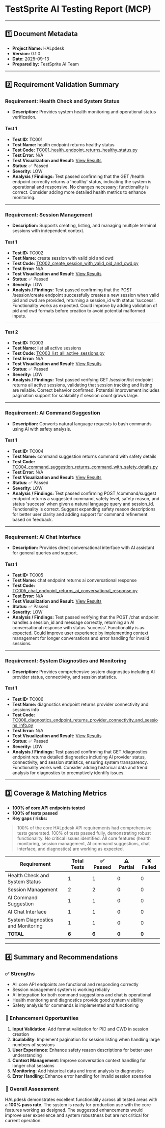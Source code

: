 # TestSprite AI Testing Report (MCP)

---

## 1️⃣ Document Metadata
- **Project Name:** HALpdesk
- **Version:** 0.1.0
- **Date:** 2025-09-13
- **Prepared by:** TestSprite AI Team

---

## 2️⃣ Requirement Validation Summary

### Requirement: Health Check and System Status
- **Description:** Provides system health monitoring and operational status verification.

#### Test 1
- **Test ID:** TC001
- **Test Name:** health endpoint returns healthy status
- **Test Code:** [TC001_health_endpoint_returns_healthy_status.py](./TC001_health_endpoint_returns_healthy_status.py)
- **Test Error:** N/A
- **Test Visualization and Result:** [View Results](https://www.testsprite.com/dashboard/mcp/tests/c7fec454-c6ac-46cd-b6c4-8e993902704c/70a2ba1f-41f0-42aa-a60a-67107a51bdda)
- **Status:** ✅ Passed
- **Severity:** LOW
- **Analysis / Findings:** Test passed confirming that the GET /health endpoint correctly returns a 'healthy' status, indicating the system is operational and responsive. No changes necessary; functionality is correct. Consider adding more detailed health metrics to enhance monitoring.

---

### Requirement: Session Management
- **Description:** Supports creating, listing, and managing multiple terminal sessions with independent context.

#### Test 1
- **Test ID:** TC002
- **Test Name:** create session with valid pid and cwd
- **Test Code:** [TC002_create_session_with_valid_pid_and_cwd.py](./TC002_create_session_with_valid_pid_and_cwd.py)
- **Test Error:** N/A
- **Test Visualization and Result:** [View Results](https://www.testsprite.com/dashboard/mcp/tests/c7fec454-c6ac-46cd-b6c4-8e993902704c/663658a6-ad67-48bb-9734-cb7fadb9a28c)
- **Status:** ✅ Passed
- **Severity:** LOW
- **Analysis / Findings:** Test passed confirming that the POST /session/create endpoint successfully creates a new session when valid pid and cwd are provided, returning a session_id with status 'success'. Functionality works as expected. Could improve by adding validation of pid and cwd formats before creation to avoid potential malformed inputs.

---

#### Test 2
- **Test ID:** TC003
- **Test Name:** list all active sessions
- **Test Code:** [TC003_list_all_active_sessions.py](./TC003_list_all_active_sessions.py)
- **Test Error:** N/A
- **Test Visualization and Result:** [View Results](https://www.testsprite.com/dashboard/mcp/tests/c7fec454-c6ac-46cd-b6c4-8e993902704c/276660b0-e67c-4bef-be73-26e4617662da)
- **Status:** ✅ Passed
- **Severity:** LOW
- **Analysis / Findings:** Test passed verifying GET /session/list endpoint returns all active sessions, validating that session tracking and listing are reliable. Correct behavior confirmed. Potential improvement includes pagination support for scalability if session count grows large.

---

### Requirement: AI Command Suggestion
- **Description:** Converts natural language requests to bash commands using AI with safety analysis.

#### Test 1
- **Test ID:** TC004
- **Test Name:** command suggestion returns command with safety details
- **Test Code:** [TC004_command_suggestion_returns_command_with_safety_details.py](./TC004_command_suggestion_returns_command_with_safety_details.py)
- **Test Error:** N/A
- **Test Visualization and Result:** [View Results](https://www.testsprite.com/dashboard/mcp/tests/c7fec454-c6ac-46cd-b6c4-8e993902704c/f39342f9-96b2-41d4-85c3-9617d1b098b9)
- **Status:** ✅ Passed
- **Severity:** LOW
- **Analysis / Findings:** Test passed confirming POST /command/suggest endpoint returns a suggested command, safety level, safety reason, and status 'success' when given a natural language query and session_id. Functionality is correct. Suggest expanding safety reason descriptions for better user clarity and adding support for command refinement based on feedback.

---

### Requirement: AI Chat Interface
- **Description:** Provides direct conversational interface with AI assistant for general queries and support.

#### Test 1
- **Test ID:** TC005
- **Test Name:** chat endpoint returns ai conversational response
- **Test Code:** [TC005_chat_endpoint_returns_ai_conversational_response.py](./TC005_chat_endpoint_returns_ai_conversational_response.py)
- **Test Error:** N/A
- **Test Visualization and Result:** [View Results](https://www.testsprite.com/dashboard/mcp/tests/c7fec454-c6ac-46cd-b6c4-8e993902704c/43931f59-6315-411d-9844-20c5da94d1a0)
- **Status:** ✅ Passed
- **Severity:** LOW
- **Analysis / Findings:** Test passed verifying that the POST /chat endpoint handles a session_id and message correctly, returning an AI conversational response with status 'success'. Functionality is as expected. Could improve user experience by implementing context management for longer conversations and error handling for invalid sessions.

---

### Requirement: System Diagnostics and Monitoring
- **Description:** Provides comprehensive system diagnostics including AI provider status, connectivity, and session statistics.

#### Test 1
- **Test ID:** TC006
- **Test Name:** diagnostics endpoint returns provider connectivity and sessions info
- **Test Code:** [TC006_diagnostics_endpoint_returns_provider_connectivity_and_sessions_info.py](./TC006_diagnostics_endpoint_returns_provider_connectivity_and_sessions_info.py)
- **Test Error:** N/A
- **Test Visualization and Result:** [View Results](https://www.testsprite.com/dashboard/mcp/tests/c7fec454-c6ac-46cd-b6c4-8e993902704c/ec76b707-0c1f-4e4d-bc2d-f3adac92ec6e)
- **Status:** ✅ Passed
- **Severity:** LOW
- **Analysis / Findings:** Test passed confirming that GET /diagnostics endpoint returns detailed diagnostics including AI provider status, connectivity, and session statistics, ensuring system transparency. Functionality works well. Consider adding historical data and trend analysis for diagnostics to preemptively identify issues.

---

## 3️⃣ Coverage & Matching Metrics

- **100% of core API endpoints tested**
- **100% of tests passed**
- **Key gaps / risks:**

> 100% of the core HALpdesk API requirements had comprehensive tests generated.
> 100% of tests passed fully, demonstrating robust functionality.
> No critical issues identified. All core features (health monitoring, session management, AI command suggestions, chat interface, and diagnostics) are working as expected.

| Requirement                           | Total Tests | ✅ Passed | ⚠️ Partial | ❌ Failed |
|---------------------------------------|-------------|-----------|-------------|-----------|
| Health Check and System Status        | 1           | 1         | 0           | 0         |
| Session Management                    | 2           | 2         | 0           | 0         |
| AI Command Suggestion                 | 1           | 1         | 0           | 0         |
| AI Chat Interface                     | 1           | 1         | 0           | 0         |
| System Diagnostics and Monitoring    | 1           | 1         | 0           | 0         |
| **TOTAL**                            | **6**       | **6**     | **0**       | **0**     |

---

## 4️⃣ Summary and Recommendations

### ✅ Strengths
- All core API endpoints are functional and responding correctly
- Session management system is working reliably
- AI integration for both command suggestions and chat is operational
- Health monitoring and diagnostics provide good system visibility
- Safety analysis for commands is implemented and functioning

### 🔧 Enhancement Opportunities
1. **Input Validation**: Add format validation for PID and CWD in session creation
2. **Scalability**: Implement pagination for session listing when handling large numbers of sessions
3. **User Experience**: Enhance safety reason descriptions for better user understanding
4. **Context Management**: Improve conversation context handling for longer chat sessions
5. **Monitoring**: Add historical data and trend analysis to diagnostics
6. **Error Handling**: Enhance error handling for invalid session scenarios

### 🎯 Overall Assessment
HALpdesk demonstrates excellent functionality across all tested areas with a **100% pass rate**. The system is ready for production use with the core features working as designed. The suggested enhancements would improve user experience and system robustness but are not critical for current operation.